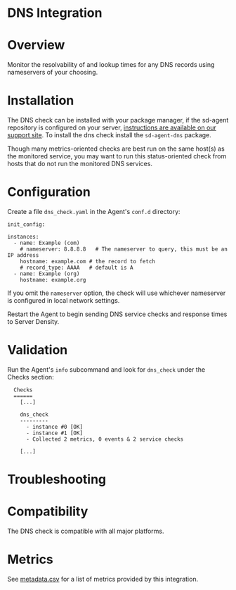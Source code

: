 # DNS Integration

# Overview

Monitor the resolvability of and lookup times for any DNS records using nameservers of your choosing.

# Installation

The DNS check can be installed with your package manager, if the sd-agent repository is configured on your server, [instructions are available on our support site](https://support.serverdensity.com/hc/en-us/search?query=dns). To install the dns check install the `sd-agent-dns` package.

Though many metrics-oriented checks are best run on the same host(s) as the monitored service, you may want to run this status-oriented check from hosts that do not run the monitored DNS services.

# Configuration

Create a file `dns_check.yaml` in the Agent's `conf.d` directory:

```
init_config:

instances:
  - name: Example (com)
    # nameserver: 8.8.8.8   # The nameserver to query, this must be an IP address
    hostname: example.com # the record to fetch
    # record_type: AAAA   # default is A
  - name: Example (org)
    hostname: example.org
```

If you omit the `nameserver` option, the check will use whichever nameserver is configured in local network settings.

Restart the Agent to begin sending DNS service checks and response times to Server Density.

# Validation

Run the Agent's `info` subcommand and look for `dns_check` under the Checks section:

```
  Checks
  ======
    [...]

    dns_check
    ---------
      - instance #0 [OK]
      - instance #1 [OK]
      - Collected 2 metrics, 0 events & 2 service checks

    [...]
```

# Troubleshooting

# Compatibility

The DNS check is compatible with all major platforms.

# Metrics

See [metadata.csv](metadata.csv) for a list of metrics provided by this integration.
